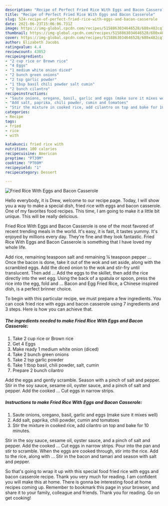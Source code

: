 ```yaml
---
description: "Recipe of Perfect Fried Rice With Eggs and Bacon Casserole"
title: "Recipe of Perfect Fried Rice With Eggs and Bacon Casserole"
slug: 524-recipe-of-perfect-fried-rice-with-eggs-and-bacon-casserole
date: 2021-06-23T15:06:06.731Z
image: https://img-global.cpcdn.com/recipes/5158863034646528/680x482cq70/fried-rice-with-eggs-and-bacon-casserole-recipe-main-photo.jpg
thumbnail: https://img-global.cpcdn.com/recipes/5158863034646528/680x482cq70/fried-rice-with-eggs-and-bacon-casserole-recipe-main-photo.jpg
cover: https://img-global.cpcdn.com/recipes/5158863034646528/680x482cq70/fried-rice-with-eggs-and-bacon-casserole-recipe-main-photo.jpg
author: Elizabeth Jacobs
ratingvalue: 4.4
reviewcount: 43052
recipeingredient:
- "2 cup rice or Brown rice"
- "4 Eggs"
- "1 medium white onion diced"
- "2 bunch green onions"
- "2 tsp garlic powder"
- "1 tbsp basil chili powder salt cumin"
- "2 bunch cilantro"
recipeinstructions:
- "Saute onions, oregano, basil, garlic and eggs (make sure it mixes well)"
- "Add salt, paprika, chili powder, cumin and tomatoes"
- "Stir the mixture in cooked rice, add cilantro on top and bake for 10 minutes."
categories:
- Recipe
tags:
- fried
- rice
- with

katakunci: fried rice with 
nutrition: 100 calories
recipecuisine: American
preptime: "PT39M"
cooktime: "PT60M"
recipeyield: "1"
recipecategory: Dessert

---
```



![Fried Rice With Eggs and Bacon Casserole](https://img-global.cpcdn.com/recipes/5158863034646528/680x482cq70/fried-rice-with-eggs-and-bacon-casserole-recipe-main-photo.jpg)

Hello everybody, it is Drew, welcome to our recipe page. Today, I will show you a way to make a special dish, fried rice with eggs and bacon casserole. One of my favorites food recipes. This time, I am going to make it a little bit unique. This will be really delicious.

Fried Rice With Eggs and Bacon Casserole is one of the most favored of recent trending meals in the world. It's easy, it is fast, it tastes yummy. It's enjoyed by millions every day. They're fine and they look fantastic. Fried Rice With Eggs and Bacon Casserole is something that I have loved my whole life.

Add rice, remaining teaspoon salt and remaining ¼ teaspoon pepper … Once the bacon is done, take it out of the wok and set aside, along with the scrambled eggs. Add the diced onion to the wok and stir-fry until translucent. Then add … Add the eggs to the skillet, then add the rice directly into the wet egg. Using the back of a spatula or spoon, press the rice into the egg, fold and … Bacon and Egg Fried Rice, a Chinese inspired dish, is a perfect brinner choice.


To begin with this particular recipe, we must prepare a few ingredients. You can cook fried rice with eggs and bacon casserole using 7 ingredients and 3 steps. Here is how you can achieve that.

<!--inarticleads1-->

##### The ingredients needed to make Fried Rice With Eggs and Bacon Casserole:

1. Take 2 cup rice or Brown rice
1. Get 4 Eggs
1. Make ready 1 medium white onion (diced)
1. Take 2 bunch green onions
1. Take 2 tsp garlic powder
1. Take 1 tbsp basil, chili powder, salt, cumin
1. Prepare 2 bunch cilantro


Add the eggs and gently scramble. Season with a pinch of salt and pepper. Stir in the soy sauce, sesame oil, oyster sauce, and a pinch of salt and pepper. Add the cooked … Cut eggs in narrow strips. 

<!--inarticleads2-->

##### Instructions to make Fried Rice With Eggs and Bacon Casserole:

1. Saute onions, oregano, basil, garlic and eggs (make sure it mixes well)
1. Add salt, paprika, chili powder, cumin and tomatoes
1. Stir the mixture in cooked rice, add cilantro on top and bake for 10 minutes.


Stir in the soy sauce, sesame oil, oyster sauce, and a pinch of salt and pepper. Add the cooked … Cut eggs in narrow strips. Pour into the pan and stir to scramble. When the eggs are cooked through, stir into the rice. Add to the rice, along with … Stir in the bacon and tamari and season with salt and pepper. 

So that's going to wrap it up with this special food fried rice with eggs and bacon casserole recipe. Thank you very much for reading. I am confident you will make this at home. There is gonna be interesting food at home recipes coming up. Remember to bookmark this page in your browser, and share it to your family, colleague and friends. Thank you for reading. Go on get cooking!
